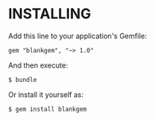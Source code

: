 INSTALLING
==========

Add this line to your application's Gemfile:

    gem "blankgem", "~> 1.0"

And then execute:

    $ bundle

Or install it yourself as:

    $ gem install blankgem
